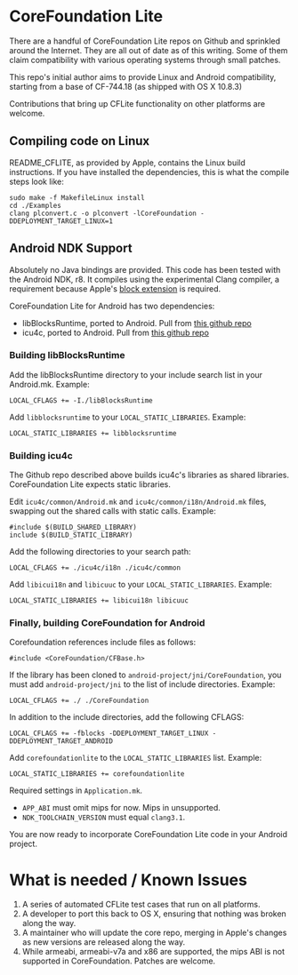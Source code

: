 # CoreFoundation Lite #

There are a handful of CoreFoundation Lite repos on Github and sprinkled around the Internet.  They are all out of date as of this writing.  Some of them claim compatibility with various operating systems through small patches.

This repo's initial author aims to provide Linux and Android compatibility, starting from a base of CF-744.18 (as shipped with OS X 10.8.3)

Contributions that bring up CFLite functionality on other platforms are welcome.


## Compiling code on Linux ##

README_CFLITE, as provided by Apple, contains the Linux build instructions.  If you have installed the dependencies, this is what the compile steps look like:

    sudo make -f MakefileLinux install
    cd ./Examples
    clang plconvert.c -o plconvert -lCoreFoundation -DDEPLOYMENT_TARGET_LINUX=1

## Android NDK Support ##

Absolutely no Java bindings are provided.  This code has been tested with the Android NDK, r8.  It compiles using the experimental Clang compiler, a requirement because Apple's [block extension](http://developer.apple.com/library/ios/#documentation/cocoa/Conceptual/Blocks/Articles/00_Introduction.html) is required.

CoreFoundation Lite for Android has two dependencies:

 - libBlocksRuntime, ported to Android.  Pull from [this github repo](https://github.com/StorypandaEnterprises/libBlocksRuntime)
 - icu4c, ported to Android. Pull from [this github repo](https://github.com/android/platform_external_icu4c)

### Building libBlocksRuntime

Add the libBlocksRuntime directory to your include search list in your Android.mk.  Example:

    LOCAL_CFLAGS += -I./libBlocksRuntime

Add `libblocksruntime` to your `LOCAL_STATIC_LIBRARIES`.  Example:

    LOCAL_STATIC_LIBRARIES += libblocksruntime

### Building icu4c

The Github repo described above builds icu4c's libraries as shared libraries.  CoreFoundation Lite expects static libraries.

Edit `icu4c/common/Android.mk` and `icu4c/common/i18n/Android.mk` files, swapping out the shared calls with static calls.  Example:

    #include $(BUILD_SHARED_LIBRARY)
    include $(BUILD_STATIC_LIBRARY)

Add the following directories to your search path:

    LOCAL_CFLAGS += ./icu4c/i18n ./icu4c/common

Add `libicui18n` and `libicuuc` to your `LOCAL_STATIC_LIBRARIES`.  Example:

    LOCAL_STATIC_LIBRARIES += libicui18n libicuuc

### Finally, building CoreFoundation for Android

Corefoundation references include files as follows:

    #include <CoreFoundation/CFBase.h>

If the library has been cloned to `android-project/jni/CoreFoundation`, you must add `android-project/jni` to the list of include directories.  Example:

    LOCAL_CFLAGS += ./ ./CoreFoundation

In addition to the include directories, add the following CFLAGS:

    LOCAL_CFLAGS += -fblocks -DDEPLOYMENT_TARGET_LINUX -DDEPLOYMENT_TARGET_ANDROID

Add `corefoundationlite` to the `LOCAL_STATIC_LIBRARIES` list.  Example:

    LOCAL_STATIC_LIBRARIES += corefoundationlite

Required settings in `Application.mk`.

 - `APP_ABI` must omit mips for now.  Mips in unsupported.
 - `NDK_TOOLCHAIN_VERSION` must equal `clang3.1`.

You are now ready to incorporate CoreFoundation Lite code in your Android project.

# What is needed / Known Issues #

 1. A series of automated CFLite test cases that run on all platforms.
 2. A developer to port this back to OS X, ensuring that nothing was broken along the way.
 3. A maintainer who will update the core repo, merging in Apple's changes as new versions are released along the way.
 4. While armeabi, armeabi-v7a and x86 are supported, the mips ABI is not supported in CoreFoundation.  Patches are welcome.

